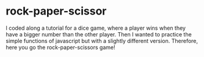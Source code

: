 # rock-paper-scissor

I coded along a tutorial for a dice game, where a player wins when they have a bigger number than the other player. Then I wanted to practice the simple functions of javascript but with a slightly different version. Therefore, here you go the rock-paper-scissors game!

